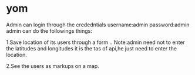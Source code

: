 # yom
Admin can login through the crededntials
username:admin
password:admin
admin can do the followings things:

1.Save location of its users through a form ..
  Note:admin need not to enter the latitudes and longitudes it is the tas of api,he just need to enter the location.

2.See the users as  markups on a map.
